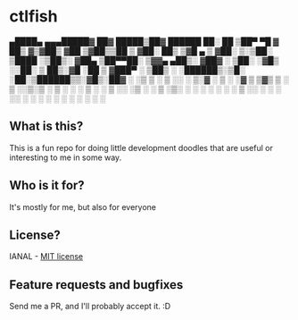 # ctlfish

 ▄████▄  ▄▄▄█████▓ ██▓      █████▒██▓  ██████  ██░ ██
▒██▀ ▀█  ▓  ██▒ ▓▒▓██▒    ▓██   ▒▓██▒▒██    ▒ ▓██░ ██▒
▒▓█    ▄ ▒ ▓██░ ▒░▒██░    ▒████ ░▒██▒░ ▓██▄   ▒██▀▀██░
▒▓▓▄ ▄██▒░ ▓██▓ ░ ▒██░    ░▓█▒  ░░██░  ▒   ██▒░▓█ ░██
▒ ▓███▀ ░  ▒██▒ ░ ░██████▒░▒█░   ░██░▒██████▒▒░▓█▒░██▓
░ ░▒ ▒  ░  ▒ ░░   ░ ▒░▓  ░ ▒ ░   ░▓  ▒ ▒▓▒ ▒ ░ ▒ ░░▒░▒
  ░  ▒       ░    ░ ░ ▒  ░ ░      ▒ ░░ ░▒  ░ ░ ▒ ░▒░ ░
░          ░        ░ ░    ░ ░    ▒ ░░  ░  ░   ░  ░░ ░
░ ░                   ░  ░        ░        ░   ░  ░  ░
░

## What is this?

This is a fun repo for doing little development doodles that are useful or interesting to me in some way.

## Who is it for?

It's mostly for me, but also for everyone

## License?

IANAL - [MIT license](https://opensource.org/licenses/MIT)

## Feature requests and bugfixes

Send me a PR, and I'll probably accept it. :D
